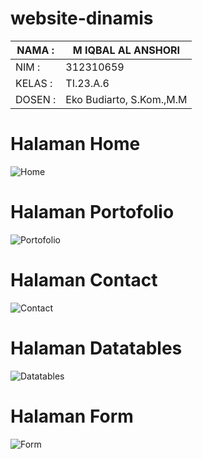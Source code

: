 # website-dinamis

| NAMA  :| M IQBAL AL ANSHORI |
| --- | --- |
| NIM   :| 312310659 |
| KELAS :| TI.23.A.6 |
| DOSEN :| Eko Budiarto, S.Kom.,M.M |

# Halaman Home
![Home](https://github.com/user-attachments/assets/94b7c56a-e084-4ebb-9c6b-809c5d719d87)

# Halaman Portofolio
![Portofolio](https://github.com/user-attachments/assets/3b089831-5fd4-4c80-b649-e8c6af805724)

# Halaman Contact
![Contact](https://github.com/user-attachments/assets/3044b1e7-fe3b-4e62-a573-adbc78d8f292)

# Halaman Datatables
![Datatables](https://github.com/user-attachments/assets/3aa2201f-968c-4056-8250-f59573edbfa0)

# Halaman Form
![Form](https://github.com/user-attachments/assets/0f531a91-22f0-4704-84ac-09efc8c5e0da)

